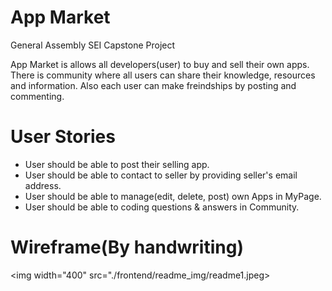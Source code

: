 # App Market
General Assembly SEI Capstone Project

App Market is allows all developers(user) to buy and sell their own apps. There is community where all users can share their knowledge, resources and information. Also each user can make freindships by posting and commenting.

# User Stories
- User should be able to post their selling app.
- User should be able to contact to seller by providing seller's email address.
- User should be able to manage(edit, delete, post) own Apps in MyPage.
- User should be able to coding questions & answers in Community.

# Wireframe(By handwriting)
<img width="400" src="./frontend/readme_img/readme1.jpeg>

